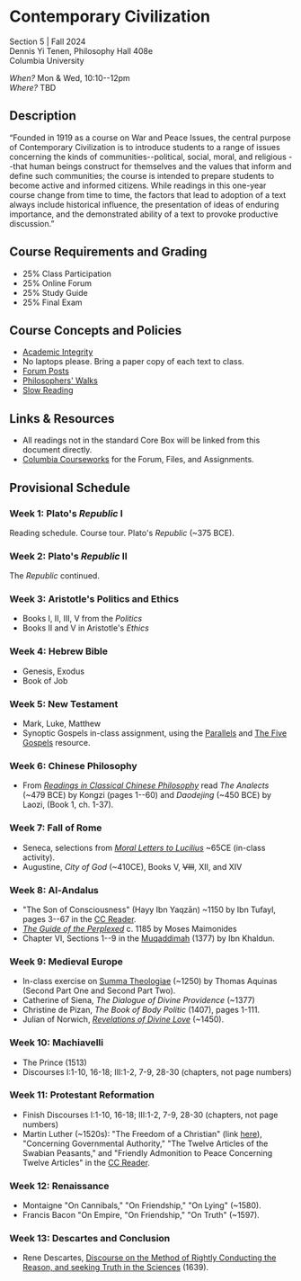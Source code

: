 # Contemporary Civilization

Section 5 | Fall 2024  
Dennis Yi Tenen, Philosophy Hall 408e  
Columbia University  

*When?* Mon & Wed, 10:10--12pm  
*Where?* TBD

## Description

“Founded in 1919 as a course on War and Peace Issues, the central purpose of
Contemporary Civilization is to introduce students to a range of issues
concerning the kinds of communities--political, social, moral, and religious
--that human beings construct for themselves and the values that inform and
define such communities; the course is intended to prepare students to become
active and informed citizens. While readings in this one-year course change
from time to time, the factors that lead to adoption of a text always include
historical influence, the presentation of ideas of enduring importance, and
the demonstrated ability of a text to provoke productive discussion.”

## Course Requirements and Grading

* 25% Class Participation
* 25% Online Forum
* 25% Study Guide
* 25% Final Exam

## Course Concepts and Policies

* [Academic
  Integrity](https://github.com/denten-courses/teaching-concepts/blob/master/academic-integrity.md)
* No laptops please. Bring a paper copy of each text to class.
* [Forum Posts](https://github.com/denten-courses/teaching-concepts/blob/master/forum-posts.md)
* [Philosophers'
  Walks](https://github.com/denten-courses/teaching-concepts/blob/master/philosophers-walk.md)
* [Slow
  Reading](https://github.com/denten-courses/teaching-concepts/blob/master/slow-reading.md)

## Links & Resources

* All readings not in the standard Core Box will be linked from this document
directly.
* [Columbia Courseworks](https://courseworks2.columbia.edu/courses/202421) for the Forum, Files, and Assignments.


## Provisional Schedule

### Week 1: Plato's *Republic* I

Reading schedule. Course tour. Plato's *Republic* (~375 BCE).

### Week 2: Plato's *Republic* II

The *Republic* continued.

### Week 3: Aristotle's Politics and Ethics

- Books I, II, III, V from the *Politics*
- Books II and V in Aristotle's *Ethics*

### Week 4: Hebrew Bible

- Genesis, Exodus
- Book of Job

### Week 5: New Testament

- Mark, Luke, Matthew
- Synoptic Gospels in-class assignment, using the [Parallels][PLLL] and [The Five Gospels][TFGP] resource.

[TFGP]: https://sites.utoronto.ca/religion/synopsis/
[PLLL]: https://www.gospelparallels.com/

### Week 6: Chinese Philosophy

- From [*Readings in Classical Chinese
Philosophy*](https://drive.google.com/file/d/16YFSgWvMf5ilNrdg65CcZj65V1r6mr_T/view?usp=sharing
) read *The Analects* (~479 BCE) by Kongzi (pages 1--60) and *Daodejing* (~450 BCE) by Laozi,
(Book 1, ch. 1-37).

[BCR]: https://drive.google.com/file/d/1RGwDaSd95gGEMC_wE4i6QUKbKwjOcnGs/view?usp=sharing

### Week 7: Fall of Rome

- Seneca, selections from [*Moral Letters to Lucilius*][MLL] ~65CE (in-class activity).
- Augustine, *City of God* (~410CE), Books V, ~~VIII~~, XII, and XIV

[MLL]: https://en.wikisource.org/wiki/Moral_letters_to_Lucilius

### Week 8: Al-Andalus

- "The Son of Consciousness" (Hayy Ibn Yaqzān) ~1150 by Ibn Tufayl, pages 3--67 in the [CC
  Reader][73].
- [*The Guide of the Perplexed*][72] c. 1185 by Moses Maimonides
- Chapter VI, Sections 1--9 in the [Muqaddimah][71] (1377) by Ibn Khaldun.

[71]: https://www.muslimphilosophy.com/ik/Muqaddimah/Chapter6/Toc_Ch_6.htm
[72]: https://www.college.columbia.edu/core/system/files/text/Maimonides.pdf
[73]: https://www.college.columbia.edu/core/conciv/ccreader

### Week 9: Medieval Europe

- In-class exercise on [Summa Theologiae][81] (~1250) by Thomas Aquinas (Second Part One and Second Part Two).
- Catherine of Siena, *The Dialogue of Divine Providence* (~1377)
- Christine de Pizan, *The Book of Body Politic* (1407), pages 1-111.
- Julian of Norwich, [*Revelations of Divine Love*][82] (~1450).

[81]: https://www.newadvent.org/summa/
[82]: https://www.college.columbia.edu/core/system/files/text/Revelations%20of%20Divine%20Love.pdf

### Week 10: Machiavelli

- The Prince (1513)
- Discourses I:1-10, 16-18; III:1-2, 7-9, 28-30 (chapters, not page numbers)

### Week 11: Protestant Reformation

- Finish Discourses I:1-10, 16-18; III:1-2, 7-9, 28-30 (chapters, not page numbers)
- Martin Luther (~1520s): "The Freedom of a Christian" (link
  [here](https://drive.google.com/drive/u/2/folders/1h0SPClwWiPkzu1OXOP4UwnlroW6_TAP9)),
"Concerning Governmental Authority," "The Twelve Articles of the Swabian Peasants," and
"Friendly Admonition to Peace Concerning Twelve Articles" in the [CC
Reader](https://www.college.columbia.edu/core/conciv/ccreader).

### Week 12: Renaissance

- Montaigne "On Cannibals," "On Friendship," "On Lying" (~1580).
- Francis Bacon "On Empire, "On Friendship," "On Truth" (~1597).

### Week 13: Descartes and Conclusion

- Rene Descartes, [Discourse on the Method of Rightly
Conducting the Reason, and seeking Truth in the
Sciences](https://www.marxists.org/reference/archive/descartes/1635/discourse-method.htm)
(1639).
